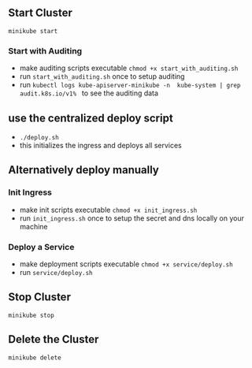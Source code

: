## Start Cluster
`minikube start`

### Start with Auditing
* make auditing scripts executable `chmod +x start_with_auditing.sh`
* run `start_with_auditing.sh` once to setup auditing
* run `kubectl logs kube-apiserver-minikube -n  kube-system | grep audit.k8s.io/v1% ` to see the auditing data

## use the centralized deploy script
* `./deploy.sh`
* this initializes the ingress and deploys all services

## Alternatively deploy manually

### Init Ingress
* make init scripts executable `chmod +x init_ingress.sh`
* run `init_ingress.sh` once to setup the secret and dns locally on your machine

### Deploy a Service
* make deployment scripts executable `chmod +x service/deploy.sh`
* run `service/deploy.sh`

## Stop Cluster
`minikube stop`

## Delete the Cluster
`minikube delete`

